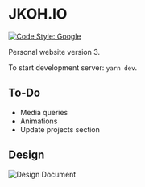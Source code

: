 # JKOH.IO

[![Code Style: Google](https://img.shields.io/badge/code%20style-google-blueviolet.svg)](https://github.com/google/gts)

Personal website version 3.

To start development server: `yarn dev`.

## To-Do

- Media queries
- Animations
- Update projects section

## Design

![Design Document](https://live.staticflickr.com/65535/51415788823_db09c13147_o.png)
